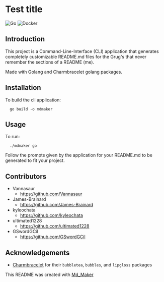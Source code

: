 # Test title
![Go](https://img.shields.io/badge/go-%2300ADD8.svg?style=for-the-badge&logo=go&logoColor=white)	![Docker](https://img.shields.io/badge/docker-%230db7ed.svg?style=for-the-badge&logo=docker&logoColor=white)
## Introduction
This project is a Command-Line-Interface (CLI) application that generates completely customizable README.md files for the Grug's that never remember the sections of a README (me). 

Made with Golang and Charmbracelet golang packages. 
## Installation
To build the cli application:

```
  go build -o mdmaker
```
## Usage
To run:

```
  ./mdmaker go
```

Follow the prompts given by the application for your README.md to be generated to fit your project. 
## Contributors
- Vannasaur
	- https://github.com/Vannasaur
- James-Brainard
	- https://github.com/James-Brainard
- kyleochata
	- https://github.com/kyleochata
- ultimated1228
	- https://github.com/ultimated1228
- GSwordGCil
	- https://github.com/GSwordGCil
## Acknowledgements

- [Charmbracelet]() for their `bubbletea`, `bubbles`, and `lipgloss` packages


This README was created with [Md_Maker](https://github.com/kyleochata/dk_md_make-ah)
